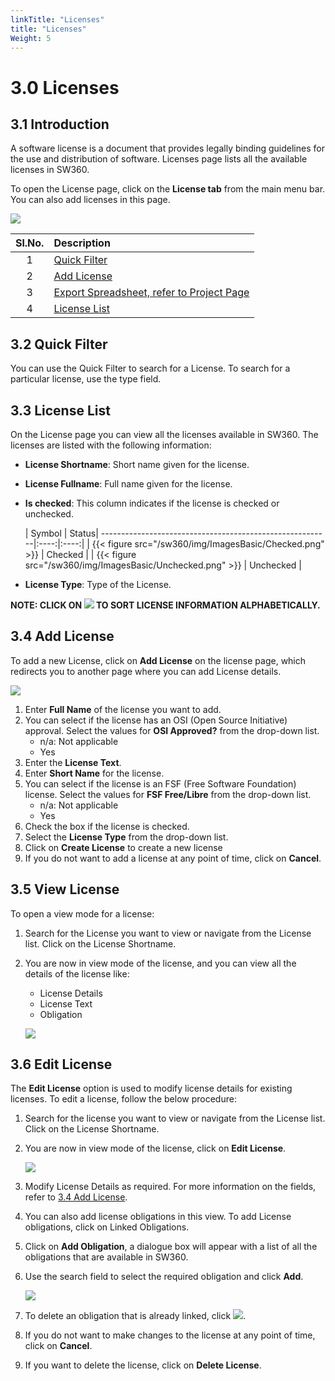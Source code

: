 ```yaml
---
linkTitle: "Licenses"
title: "Licenses"
Weight: 5
---
```



# 3.0 Licenses

## 3.1 Introduction 
 
A software license is a document that provides legally binding guidelines for the use and distribution of software. Licenses page lists all the available licenses in SW360. 

To open the License page, click on the **License tab** from the main menu bar. You can also add licenses in this page.

![](/sw360/img/ImagesBasic/LicensePage/License_Page.png)

|Sl.No.|Description|
|:----:|:----------|
|1| [Quick Filter](#32-quick-filter)|
|2| [Add License](#34-add-license)|
|3| [Export Spreadsheet, refer to Project Page](Project.md/#113-export-spreadsheet) |
|4| [License List](#33-license-list) |

## 3.2 Quick Filter

You can use the Quick Filter to search for a License. To search for a particular license, use the type field.

## 3.3 License List

On the License page you can view all the licenses available in SW360. The licenses are listed with the following information:

* **License Shortname**: Short name given for the license. 
* **License Fullname**: Full name given for the license. 
* **Is checked**: This column indicates if the license is checked or unchecked. 
  
    | Symbol                                                  | Status|
---------------------------------------------------------|:----:|:----:|
    | {{< figure src="/sw360/img/ImagesBasic/Checked.png" >}} | Checked |
    | {{< figure src="/sw360/img/ImagesBasic/Unchecked.png" >}} | Unchecked |

* **License Type**: Type of the License. 

**NOTE: CLICK ON ![](/sw360/img/ImagesBasic/SortIcon.png) TO SORT LICENSE INFORMATION ALPHABETICALLY.**

## 3.4 Add License

To add a new License, click on **Add License** on the license page, which redirects you to another page
where you can add License details.

![](/sw360/img/ImagesBasic/LicensePage/Create_License.png)

1. Enter **Full Name** of the license you want to add.
2. You can select if the license has an OSI (Open Source Initiative) approval. Select the values for **OSI Approved?** from the drop-down list.
   * n/a: Not applicable
   * Yes
3. Enter the **License Text**.
4. Enter **Short Name** for the license.
5. You can select if the license is an FSF (Free Software Foundation) license. Select the values for **FSF Free/Libre** from the drop-down list.
    * n/a: Not applicable
    * Yes
6. Check the box if the license is checked.
7. Select the **License Type** from the drop-down list.
8. Click on **Create License** to create a new license
9. If you do not want to add a license at any point of time, click on **Cancel**.

## 3.5 View License

To open a view mode for a license:

1. Search for the License you want to view or navigate from the License list. Click on the License Shortname.
2. You are now in view mode of the license, and you can view all the details of the license like:
   * License Details
   * License Text
   * Obligation

   ![](/sw360/img/ImagesBasic/LicensePage/View_License.png)

## 3.6 Edit License

The **Edit License** option is used to modify license details for existing licenses. To edit a license, follow the below procedure:

1. Search for the license you want to view or navigate from the License list. Click on the License Shortname.
2. You are now in view mode of the license, click on **Edit License**.

   ![](/sw360/img/ImagesBasic/LicensePage/Edit_License.png)

3. Modify License Details as required. For more information on the fields, refer to [3.4 Add License](#34-add-license).
4. You can also add license obligations in this view. To add License obligations, click on Linked Obligations.
5. Click on **Add Obligation**, a dialogue box will appear with a list of all the obligations that are available in SW360.
6. Use the search field to select the required obligation and click **Add**.

   ![](/sw360/img/ImagesBasic/LicensePage/Linked_Obligations_2.png)

7. To delete an obligation that is already linked, click ![](/sw360/img/ImagesBasic/Delete_Trash.png).
8. If you do not want to make changes to the license at any point of time, click on **Cancel**.
9. If you want to delete the license, click on **Delete License**.